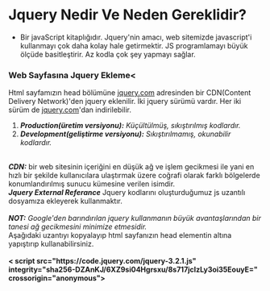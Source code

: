<h1>Jquery Nedir Ve Neden Gereklidir?</h1>
<ul>
  <li>Bir javaScript kitaplığıdır. Jquery'nin amacı, web sitemizde javascript'i kullanmayı çok daha kolay hale getirmektir. JS programlamayı büyük ölçüde basitleştirir. Az kodla çok şey yapmayı sağlar.</li>
</ul>

<h3>Web Sayfasına Jquery Ekleme<</h3>
  Html sayfamızın head bölümüne <a href='https://code.jquery.com/'>jquery.com</a> adresinden bir CDN(Content Delivery Network)'den jquery eklenilir.
  İki jquery sürümü vardır. Her iki sürüm de <a href='https://code.jquery.com/'>jquery.com</a>'dan indirilebilir.
  <ol>  
    <li><b><i>Production(üretim versiyonu):</b> Küçültülmüş, sıkıştırılmış kodlardır.</i></li>
    <li><b><i>Development(geliştirme versiyonu):</b> Sıkıştırılmamış, okunabilir kodlardır.</i></li>
  </ol><br>
 <b><i> CDN:</i></b> bir web sitesinin içeriğini en düşük ağ ve işlem gecikmesi ile yani en hızlı bir şekilde kullanıcılara ulaştırmak üzere coğrafi olarak farklı bölgelerde konumlandırılmış sunucu kümesine verilen isimdir.<br>
  <b><i>Jquery External Referance</i></b> Jquery kodlarını oluşturduğumuz js uzantılı dosyamıza ekleyerek kullanmaktır.<br><br>
 <b><i>NOT:</b> Google'den barındırılan jquery kullanmanın büyük avantaşlarından bir tanesi ağ gecikmesini minimize etmesidir.</i><br>
   Aşağıdaki uzantıyı kopyalayıp html sayfanızın head elementin altına yapıştırıp kullanabilirsiniz.<br><br><b>< script src="https://code.jquery.com/jquery-3.2.1.js" integrity="sha256-DZAnKJ/6XZ9si04Hgrsxu/8s717jcIzLy3oi35EouyE=" crossorigin="anonymous"></script></b>
   
  
